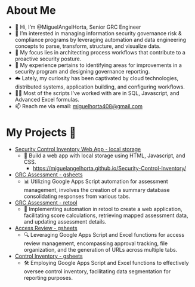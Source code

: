 # About Me
- 👋 Hi, I’m @MiguelAngelHorta, Senior GRC Engineer
- 👀 I’m interested in managing information security governance risk & compliance programs by leveraging automation and data engineering concepts to parse, transform, structure, and visualize data.
- 🧘 My focus lies in architecting process workflows that contribute to a proactive security posture. 
- 🌱 My experience pertains to identifying areas for improvements in a security program and designing governance reporting.
- ☁️ Lately, my curiosity has been captivated by cloud technologies, distributed systems, application building, and configuring workflows.
- 🧑‍💻 Most of the scripts I've worked with are in SQL, Javascript, and Advanced Excel formulas.
- 📫 Reach me via email: miguelhorta408@gmail.com

# My Projects 🚀
- [Security Control Inventory Web App - local storage](https://github.com/MiguelAngelHorta/CRUD-App)
    - 🔨 Build a web app with local storage using HTML, Javascript, and CSS.
      - https://miguelangelhorta.github.io/Security-Control-Inventory/
- [GRC Assessment - gsheets](https://github.com/MiguelAngelHorta/GRC_Assessment/tree/main?tab=readme-ov-file#grc-assessment)
    -  📊 Utilizing Google Apps Script automation for assessment management, involves the creation of a summary database consolidating responses from various tabs.
- [GRC Assessment - retool](https://github.com/MiguelAngelHorta/Retool-Assessment/tree/main)
    -  🔨 Implementing automation in retool to create a web application, facilitating score calculations, retrieving mapped assessment data, and updating assessment details.
- [Access Review - gsheets](https://github.com/MiguelAngelHorta/Access-Reviews)
    -  🔍 Leveraging Google Apps Script and Excel functions for access review management, encompassing approval tracking, file organization, and the generation of URLs across multiple tabs.
- [Control Inventory - gsheets](https://github.com/MiguelAngelHorta/Control-Inventory)
    -  🛠️ Employing Google Apps Script and Excel functions to effectively oversee control inventory, facilitating data segmentation for reporting purposes.

<!---
MiguelAngelHorta/MiguelAngelHorta is a ✨ special ✨ repository because its `README.md` (this file) appears on your GitHub profile.
You can click the Preview link to take a look at your changes.
--->
